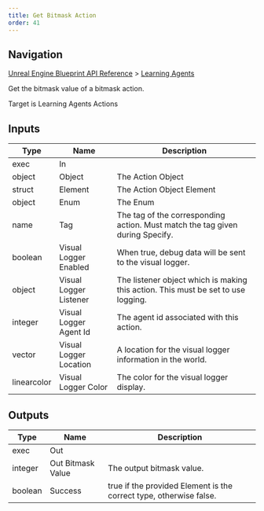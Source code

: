 ```yaml
---
title: Get Bitmask Action
order: 41
---
```

## Navigation

[Unreal Engine Blueprint API Reference](https://dev.epicgames.com/documentation/en-us/unreal-engine/BlueprintAPI) > [Learning Agents](https://dev.epicgames.com/documentation/en-us/unreal-engine/BlueprintAPI/LearningAgents)

Get the bitmask value of a bitmask action.

Target is Learning Agents Actions

## Inputs

| Type | Name | Description |
| --- | --- | --- |
| exec | In |  |
| object | Object | The Action Object |
| struct | Element | The Action Object Element |
| object | Enum | The Enum |
| name | Tag | The tag of the corresponding action. Must match the tag given during Specify. |
| boolean | Visual Logger Enabled | When true, debug data will be sent to the visual logger. |
| object | Visual Logger Listener | The listener object which is making this action. This must be set to use logging. |
| integer | Visual Logger Agent Id | The agent id associated with this action. |
| vector | Visual Logger Location | A location for the visual logger information in the world. |
| linearcolor | Visual Logger Color | The color for the visual logger display. |

## Outputs

| Type | Name | Description |
| --- | --- | --- |
| exec | Out |  |
| integer | Out Bitmask Value | The output bitmask value. |
| boolean | Success | true if the provided Element is the correct type, otherwise false. |
